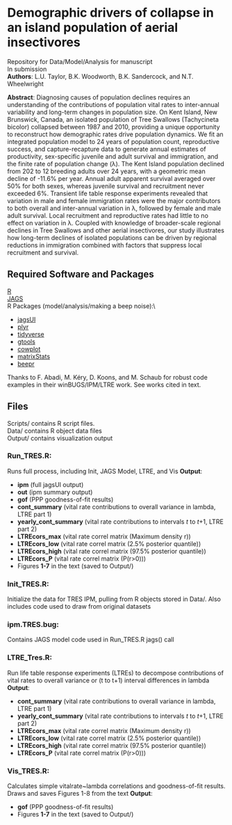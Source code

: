 # Demographic drivers of collapse in an island population of aerial insectivores

Repository for Data/Model/Analysis for manuscript\
In submission\
**Authors**: L.U. Taylor, B.K. Woodworth, B.K. Sandercock, and N.T. Wheelwright

**Abstract**:
Diagnosing causes of population declines requires an understanding of the contributions of population vital rates to inter-annual variability and long-term changes in population size. On Kent Island, New Brunswick, Canada, an isolated population of Tree Swallows (Tachycineta bicolor) collapsed between 1987 and 2010, providing a unique opportunity to reconstruct how demographic rates drive population dynamics. We fit an integrated population model to 24 years of population count, reproductive success, and capture-recapture data to generate annual estimates of productivity, sex-specific juvenile and adult survival and immigration, and the finite rate of population change (λ). The Kent Island population declined from 202 to 12 breeding adults over 24 years, with a geometric mean decline of -11.6% per year. Annual adult apparent survival averaged over 50% for both sexes, whereas juvenile survival and recruitment never exceeded 6%. Transient life table response experiments revealed that variation in male and female immigration rates were the major contributors to both overall and inter-annual variation in λ, followed by female and male adult survival. Local recruitment and reproductive rates had little to no effect on variation in λ. Coupled with knowledge of broader-scale regional declines in Tree Swallows and other aerial insectivores, our study illustrates how long-term declines of isolated populations can be driven by regional reductions in immigration combined with factors that suppress local recruitment and survival.

## Required Software and Packages
[R](https://www.r-project.org/)\
[JAGS](http://mcmc-jags.sourceforge.net/)\
R Packages (model/analysis/making a beep noise):\
* [jagsUI](https://cran.r-project.org/web/packages/jagsUI/index.html)
* [plyr](https://cran.r-project.org/web/packages/plyr/index.html)
* [tidyverse](https://cran.r-project.org/web/packages/tidyverse/index.html)
* [gtools](https://cran.r-project.org/web/packages/gtools/index.html)
* [cowplot](https://cran.r-project.org/web/packages/cowplot/index.html)
* [matrixStats](https://cran.r-project.org/web/packages/matrixStats/index.html)
* [beepr](https://cran.r-project.org/web/packages/beepr/index.html)

Thanks to F. Abadi, M. Kéry, D. Koons, and M. Schaub for robust code examples in their winBUGS/IPM/LTRE work. See works cited in text.

## Files
Scripts/ contains R script files.\
Data/ contains R object data files\
Output/ contains visualization output

### **Run_TRES.R**:
Runs full process, including Init, JAGS Model, LTRE, and Vis
**Output**:
* **ipm** 	 (full jagsUI output)
* **out** 	 (ipm summary output)
* **gof** 	 (PPP goodness-of-fit results)
* **cont_summary** (vital rate contributions to overall variance in lambda, LTRE part 1)
* **yearly_cont_summary** (vital rate contributions to intervals *t* to *t*+1, LTRE part 2)
* **LTREcors_max**  (vital rate correl matrix (Maximum density r))
* **LTREcors_low**  (vital rate correl matrix (2.5% posterior quantile))
* **LTREcors_high** (vital rate correl matrix (97.5% posterior quantile))
* **LTREcors_P**    (vital rate correl matrix (P(r>0))) 
* Figures **1-7** in the text (saved to Output/)

### **Init_TRES.R**:
Initialize the data for TRES IPM, pulling from R objects stored in Data/. Also includes code used to draw from original datasets

### **ipm.TRES.bug**:
Contains JAGS model code used in Run_TRES.R jags() call

### **LTRE_Tres.R**:
Run life table response experiments (LTREs) to decompose contributions of vital rates to overall variance or (t to t+1) interval differences in lambda
**Output**:
* **cont_summary** (vital rate contributions to overall variance in lambda, LTRE part 1)
* **yearly_cont_summary** (vital rate contributions to intervals *t* to *t*+1, LTRE part 2)
* **LTREcors_max**  (vital rate correl matrix (Maximum density r))
* **LTREcors_low**  (vital rate correl matrix (2.5% posterior quantile))
* **LTREcors_high** (vital rate correl matrix (97.5% posterior quantile))
* **LTREcors_P**    (vital rate correl matrix (P(r>0))) 

### **Vis_TRES.R**:
Calculates simple vitalrate~lambda correlations and goodness-of-fit results. Draws and saves Figures 1-8 from the text
**Output**:
* **gof** 	 (PPP goodness-of-fit results)
* Figures **1-7** in the text (saved to Output/)


